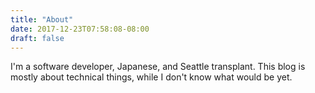 ```yaml
---
title: "About"
date: 2017-12-23T07:58:08-08:00
draft: false
---
```


I'm a software developer, Japanese, and Seattle transplant. This blog is mostly about technical things, while I don't know what would be yet.
